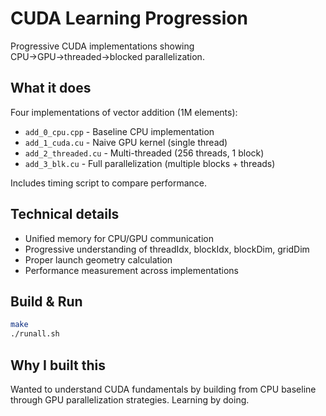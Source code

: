 # CUDA Learning Progression

Progressive CUDA implementations showing CPU→GPU→threaded→blocked parallelization.

## What it does

Four implementations of vector addition (1M elements):
- `add_0_cpu.cpp` - Baseline CPU implementation
- `add_1_cuda.cu` - Naive GPU kernel (single thread)
- `add_2_threaded.cu` - Multi-threaded (256 threads, 1 block)
- `add_3_blk.cu` - Full parallelization (multiple blocks + threads)

Includes timing script to compare performance.

## Technical details

- Unified memory for CPU/GPU communication
- Progressive understanding of threadIdx, blockIdx, blockDim, gridDim
- Proper launch geometry calculation
- Performance measurement across implementations

## Build & Run
```bash
make
./runall.sh
```

## Why I built this 
Wanted to understand CUDA fundamentals by building from CPU baseline through GPU parallelization strategies. Learning by doing.
